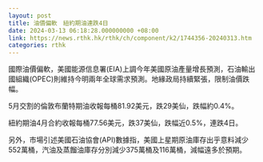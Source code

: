 ```yaml
---
layout: post
title: 油價偏軟　紐約期油連跌4日
date: 2024-03-13 06:18:28.000000000 +08:00
link: https://news.rthk.hk/rthk/ch/component/k2/1744356-20240313.htm
categories: rthk
---
```


國際油價偏軟，美國能源信息署(EIA)上調今年美國原油產量增長預測，石油輸出國組織(OPEC)則維持今明兩年全球需求預測。地緣政局持續緊張，限制油價跌幅。

5月交割的倫敦布蘭特期油收報每桶81.92美元，跌29美仙，跌幅約0.4%。

紐約期油4月合約收報每桶77.56美元，跌37美仙，跌幅近0.5%，連跌4日。

另外，市場引述美國石油協會(API)數據指，美國上星期原油庫存出乎意料減少552萬桶，汽油及蒸餾油庫存分別減少375萬桶及116萬桶，減幅遠多於預期。
